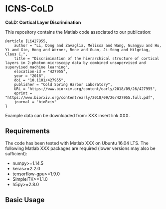 # ICNS-CoLD
**CoLD: Cortical Layer Discrimination**

This repository contains the Matlab code associated to our publication:

```
@article {Li427955,
	author = "Li, Dong and Zavaglia, Melissa and Wang, Guangyu and Hu, Yi and Xie, Hong and Werner, Rene and Guan, Ji-Song and Hilgetag, Claus C.",
	title = "Discrimination of the hierarchical structure of cortical layers in 2-photon microscopy data by combined unsupervised and supervised machine learning",
	elocation-id = "427955",
	year = "2018",
	doi = "10.1101/427955",
	publisher = "Cold Spring Harbor Laboratory",
  	URL = "https://www.biorxiv.org/content/early/2018/09/26/427955",
	eprint = "https://www.biorxiv.org/content/early/2018/09/26/427955.full.pdf",
	journal = "bioRxiv"
}
```

Example data can be downloaded from: XXX insert link XXX.

## Requirements
The code has been tested with Matlab XXX on Ubuntu 16.04 LTS. The following Matlab XXX packages are required (lower versions may also be sufficient):
- numpy>=1.14.5
- keras>=2.2.0
- tensorflow-gpu>=1.9.0
- SimpleITK>=1.1.0
- h5py>=2.8.0

## Basic Usage
